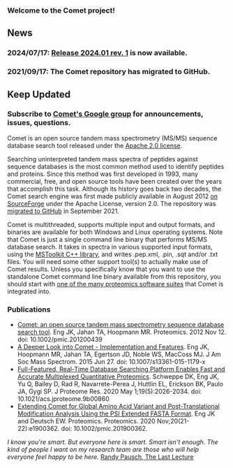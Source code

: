 ### Welcome to the Comet project!

<div id="sidebar">
  <h2>News</h2>
  <h3>2024/07/17: <a href="/Comet/releases/release_202401.html">Release 2024.01 rev. 1</a> is now available.</h3>
  <h3>2021/09/17: The Comet repository has migrated to GitHub.</h3>
  <h2>Keep Updated</h2>
  <h3>Subscribe to <a href="http://groups.google.com/group/comet-ms">Comet's Google group</a> for announcements, issues, questions.</h3>
</div>

Comet is an open source tandem mass spectrometry (MS/MS) sequence database
search tool released under the [Apache 2.0
license](https://www.apache.org/licenses/LICENSE-2.0).

Searching uninterpreted tandem mass spectra of peptides against sequence
databases is the most common method used to identify peptides and proteins.
Since this method was first developed in 1993, many commercial, free, and open
source tools have been created over the years that accomplish this task.
Although its history goes back two decades, the Comet search engine was first
made publicly available in August 2012 [on
SourceForge](https://sourceforge.net/projects/comet-ms/) under the Apache
License, version 2.0. The repository was [migrated to
GitHub](https://github.com/UWPR/Comet) in September 2021.

Comet is multithreaded, supports multiple input and output formats, and
binaries are available for both Windows and Linux operating systems.  Note that
Comet is just a single command line binary that performs  MS/MS database search.
It takes in spectra in various supported input formats, using the [MSToolkit
C++ library](https://github.com/mhoopmann/mstoolkit), and writes .pep.xml,
.pin, .sqt and/or .txt files. You will need some other support tool(s) to
actually make use of Comet results. Unless you specifically know that you want
to use the standalone Comet command line binary available from this repository,
you should start with [one of the many proteomics software suites](/Comet/releases/)
that Comet is integrated into.


### Publications
- [Comet: an open source tandem mass spectrometry sequence database search tool](http://onlinelibrary.wiley.com/doi/10.1002/pmic.201200439/abstract).
Eng JK, Jahan TA, Hoopmann MR. Proteomics. 2012 Nov 12.  doi: 10.1002/pmic.201200439
- [A Deeper Look into Comet - Implementation and Features](http://link.springer.com/article/10.1007%2Fs13361-015-1179-x).  Eng
JK, Hoopmann MR, Jahan TA, Egertson JD, Noble WS, MacCoss MJ. J Am Soc Mass
Spectrom. 2015 Jun 27.  doi: 10.1007/s13361-015-1179-x
- [Full-Featured, Real-Time Database Searching Platform Enables Fast and Accurate Multiplexed Quantitative Proteomics](https://pubs.acs.org/doi/abs/10.1021/acs.jproteome.9b00860).
Schweppe DK, Eng JK, Yu Q, Bailey D, Rad R, Navarrete-Perea J, Huttlin EL,
Erickson BK, Paulo JA, Gygi SP.  J Proteome Res. 2020 May 1;19(5):2026-2034.
doi: 10.1021/acs.jproteome.9b00860
- [Extending Comet for Global Amino Acid Variant and Post-Translational Modification Analysis Using the PSI Extended FASTA Format](https://analyticalsciencejournals.onlinelibrary.wiley.com/doi/10.1002/pmic.201900362).
Eng JK and Deutsch EW. Proteomics. Proteomics. 2020 Nov;20(21-22):e1900362. 
doi: 10.1002/pmic.201900362.



*I know you're smart. But everyone here is smart. Smart isn't enough. The kind
of people I want on my research team are those who will help everyone feel
happy to be here.*  [Randy Pausch, The Last Lecture](http://www.youtube.com/watch?v=ji5_MqicxSo)

